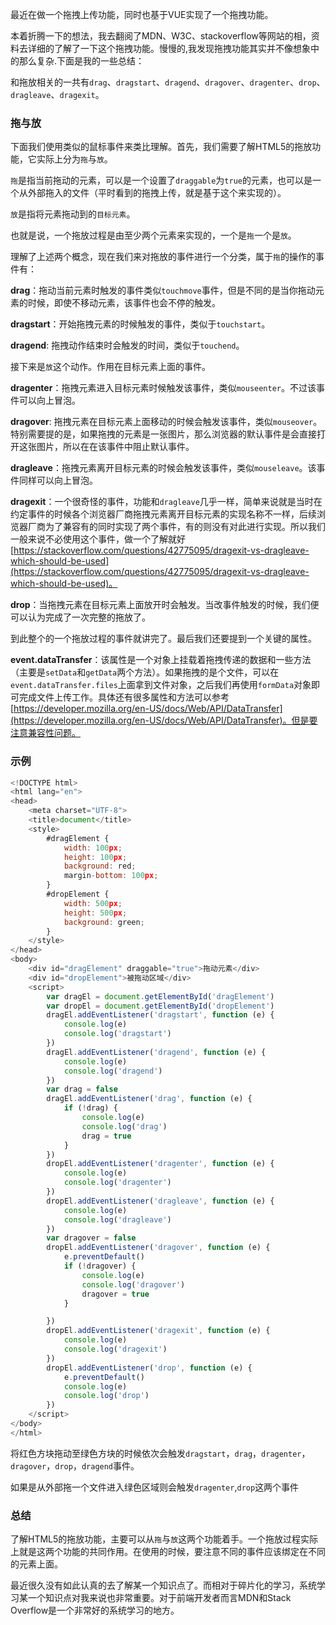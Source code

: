 最近在做一个拖拽上传功能，同时也基于VUE实现了一个拖拽功能。

本着折腾一下的想法，我去翻阅了MDN、W3C、stackoverflow等网站的相，资料去详细的了解了一下这个拖拽功能。慢慢的,我发现拖拽功能其实并不像想象中的那么复杂.下面是我的一些总结：

和拖放相关的一共有`drag`、`dragstart`、`dragend`、`dragover`、`dragenter`、`drop`、`dragleave`、`dragexit`。

### 拖与放

下面我们使用类似的鼠标事件来类比理解。首先，我们需要了解HTML5的拖放功能，它实际上分为`拖`与`放`。

`拖`是指当前拖动的元素，可以是一个设置了`draggable`为`true`的元素，也可以是一个从外部拖入的文件（平时看到的拖拽上传，就是基于这个来实现的）。

`放`是指将元素拖动到的`目标元素`。

也就是说，一个拖放过程是由至少两个元素来实现的，一个是`拖`一个是`放`。

理解了上述两个概念，现在我们来对拖放的事件进行一个分类，属于`拖`的操作的事件有：

**drag**：拖动当前元素时触发的事件类似`touchmove`事件，但是不同的是当你拖动元素的时候，即使不移动元素，该事件也会不停的触发。

**dragstart**：开始拖拽元素的时候触发的事件，类似于`touchstart`。

**dragend**: 拖拽动作结束时会触发的时间，类似于`touchend`。

接下来是`放`这个动作。作用在目标元素上面的事件。

**dragenter**：拖拽元素进入目标元素时候触发该事件，类似`mouseenter`。不过该事件可以向上冒泡。

**dragover**: 拖拽元素在目标元素上面移动的时候会触发该事件，类似`mouseover`。特别需要提的是，如果拖拽的元素是一张图片，那么浏览器的默认事件是会直接打开这张图片，所以在在该事件中阻止默认事件。

**dragleave**：拖拽元素离开目标元素的时候会触发该事件，类似`mouseleave`。该事件同样可以向上冒泡。

**dragexit**：一个很奇怪的事件，功能和`dragleave`几乎一样，简单来说就是当时在约定事件的时候各个浏览器厂商拖拽元素离开目标元素的实现名称不一样，后续浏览器厂商为了兼容有的同时实现了两个事件，有的则没有对此进行实现。所以我们一般来说不必使用这个事件，做一个了解就好[https://stackoverflow.com/questions/42775095/dragexit-vs-dragleave-which-should-be-used](https://stackoverflow.com/questions/42775095/dragexit-vs-dragleave-which-should-be-used)。

**drop**：当拖拽元素在目标元素上面放开时会触发。当改事件触发的时候，我们便可以认为完成了一次完整的拖放了。

到此整个的一个拖放过程的事件就讲完了。最后我们还要提到一个关键的属性。

**event.dataTransfer**：该属性是一个对象上挂载着拖拽传递的数据和一些方法（主要是`setData`和`getData`两个方法）。如果拖拽的是个文件，可以在`event.dataTransfer.files`上面拿到文件对象，之后我们再使用`formData`对象即可完成文件上传工作。具体还有很多属性和方法可以参考[https://developer.mozilla.org/en-US/docs/Web/API/DataTransfer](https://developer.mozilla.org/en-US/docs/Web/API/DataTransfer)。但是要注意兼容性问题。

### 示例

```js
<!DOCTYPE html>
<html lang="en">
<head>
	<meta charset="UTF-8">
	<title>document</title>
	<style>
		#dragElement {
			width: 100px;
			height: 100px;
			background: red;
			margin-bottom: 100px;
		}
		#dropElement {
			width: 500px;
			height: 500px;
			background: green;
		}
	</style>
</head>
<body>
	<div id="dragElement" draggable="true">拖动元素</div>
	<div id="dropElement">被拖动区域</div>
	<script>
		var dragEl = document.getElementById('dragElement')
		var dropEl = document.getElementById('dropElement')
		dragEl.addEventListener('dragstart', function (e) {
			console.log(e)
			console.log('dragstart')
		})
		dragEl.addEventListener('dragend', function (e) {
			console.log(e)
			console.log('dragend')
		})
		var drag = false
		dragEl.addEventListener('drag', function (e) {
			if (!drag) {
				console.log(e)
				console.log('drag')
				drag = true
			}
		})
		dropEl.addEventListener('dragenter', function (e) {
			console.log(e)
			console.log('dragenter')
		})
		dropEl.addEventListener('dragleave', function (e) {
			console.log(e)
			console.log('dragleave')
		})
		var dragover = false
		dropEl.addEventListener('dragover', function (e) {
			e.preventDefault()
			if (!dragover) {
				console.log(e)
				console.log('dragover')
				dragover = true
			}

		})
		dropEl.addEventListener('dragexit', function (e) {
			console.log(e)
			console.log('dragexit')
		})
		dropEl.addEventListener('drop', function (e) {
			e.preventDefault()
			console.log(e)
			console.log('drop')
		})
	</script>
</body>
</html>
```

将红色方块拖动至绿色方块的时候依次会触发`dragstart`，`drag`，`dragenter`，`dragover`，`drop`，`dragend`事件。

如果是从外部拖一个文件进入绿色区域则会触发`dragenter`,`drop`这两个事件

### 总结

了解HTML5的拖放功能，主要可以从`拖`与`放`这两个功能着手。一个拖放过程实际上就是这两个功能的共同作用。在使用的时候，要注意不同的事件应该绑定在不同的元素上面。

最近很久没有如此认真的去了解某一个知识点了。而相对于碎片化的学习，系统学习某一个知识点对我来说也非常重要。对于前端开发者而言MDN和Stack Overflow是一个非常好的系统学习的地方。
